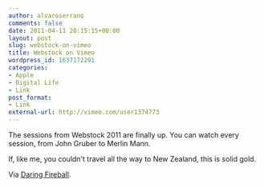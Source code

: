 ```yaml
---
author: alvaroserrano
comments: false
date: 2011-04-11 20:15:15+00:00
layout: post
slug: webstock-on-vimeo
title: Webstock on Vimeo
wordpress_id: 1637172291
categories:
- Apple
- Digital Life
- Link
post_format:
- Link
external-url: http://vimeo.com/user1374773
---
```


The sessions from Webstock 2011 are finally up. You can watch every session, from John Gruber to Merlin Mann.

If, like me, you couldn't travel all the way to New Zealand, this is solid gold.

Via [Daring Fireball](http://daringfireball.net/linked/2011/04/11/gap-theory).
